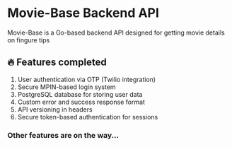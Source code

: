 # Movie-Base Backend API

Movie-Base is a Go-based backend API designed for getting movie details on fingure tips


## 🔥 Features completed
1. User authentication via OTP (Twilio integration)
2. Secure MPIN-based login system
3. PostgreSQL database for storing user data
4. Custom error and success response format
5. API versioning in headers
6. Secure token-based authentication for sessions

### Other features are on the way...
